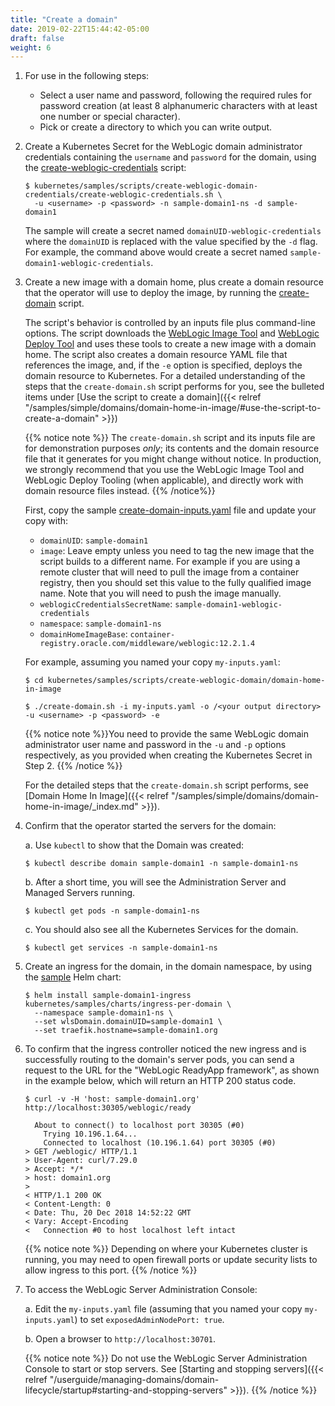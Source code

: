 ```yaml
---
title: "Create a domain"
date: 2019-02-22T15:44:42-05:00
draft: false
weight: 6
---
```



1. For use in the following steps:

   * Select a user name and password, following the required rules for password creation (at least 8 alphanumeric characters with at least one number or special character).
   * Pick or create a directory to which you can write output.

1. Create a Kubernetes Secret for the WebLogic domain administrator credentials containing the `username` and `password` for the domain, using the [create-weblogic-credentials](http://github.com/oracle/weblogic-kubernetes-operator/blob/main/kubernetes/samples/scripts/create-weblogic-domain-credentials/create-weblogic-credentials.sh) script:

    ```shell
    $ kubernetes/samples/scripts/create-weblogic-domain-credentials/create-weblogic-credentials.sh \
      -u <username> -p <password> -n sample-domain1-ns -d sample-domain1
    ```

    The sample will create a secret named `domainUID-weblogic-credentials` where the `domainUID` is replaced
    with the value specified by the `-d` flag.  For example, the command above would create a secret named
    `sample-domain1-weblogic-credentials`.

1.	Create a new image with a domain home, plus create a domain resource that the operator will use to deploy the image, by running the [create-domain](http://github.com/oracle/weblogic-kubernetes-operator/blob/main/kubernetes/samples/scripts/create-weblogic-domain/domain-home-in-image/create-domain.sh) script.

    The script's behavior is controlled by an inputs file plus command-line options. The script downloads the [WebLogic Image Tool](https://oracle.github.io/weblogic-image-tool/) and [WebLogic Deploy Tool](https://oracle.github.io/weblogic-deploy-tooling/) and uses these tools to create a new image with a domain home. The script also creates a domain resource YAML file that references the image, and, if the `-e` option is specified, deploys the domain resource to Kubernetes. For a detailed understanding of the steps that the `create-domain.sh` script performs for you, see the bulleted items under [Use the script to create a domain]({{< relref "/samples/simple/domains/domain-home-in-image/#use-the-script-to-create-a-domain" >}})

    {{% notice note %}} The `create-domain.sh` script and its inputs file are for demonstration purposes _only_; its contents and the domain resource file that it generates for you might change without notice. In production, we strongly recommend that you use the WebLogic Image Tool and WebLogic Deploy Tooling (when applicable), and directly work with domain resource files instead.
    {{% /notice%}}

    First, copy the sample [create-domain-inputs.yaml](http://github.com/oracle/weblogic-kubernetes-operator/blob/main/kubernetes/samples/scripts/create-weblogic-domain/domain-home-in-image/create-domain-inputs.yaml) file and update your copy with:  
       * `domainUID`: `sample-domain1`
       * `image`: Leave empty unless you need to tag the new image that the script builds to a different name.
          For example if you are using a remote cluster that will need to pull the image from a container registry,
          then you should set this value to the fully qualified image name.  Note that you will need to
          push the image manually.
       * `weblogicCredentialsSecretName`: `sample-domain1-weblogic-credentials`
       * `namespace`: `sample-domain1-ns`
       * `domainHomeImageBase`: `container-registry.oracle.com/middleware/weblogic:12.2.1.4`

    For example, assuming you named your copy `my-inputs.yaml`:

    ```shell
    $ cd kubernetes/samples/scripts/create-weblogic-domain/domain-home-in-image
    ```
    ```shell
    $ ./create-domain.sh -i my-inputs.yaml -o /<your output directory> -u <username> -p <password> -e
    ```
    {{% notice note %}}You need to provide the same WebLogic domain administrator user name and password in the `-u` and `-p` options
    respectively, as you provided when creating the Kubernetes Secret in Step 2.
    {{% /notice %}}

    For the detailed steps that the `create-domain.sh` script performs, see [Domain Home In Image]({{< relref "/samples/simple/domains/domain-home-in-image/_index.md" >}}).


1.	Confirm that the operator started the servers for the domain:

    a. Use `kubectl` to show that the Domain was created:

    ```shell
    $ kubectl describe domain sample-domain1 -n sample-domain1-ns
    ```

    b. After a short time, you will see the Administration Server and Managed Servers running.

    ```shell
    $ kubectl get pods -n sample-domain1-ns
    ```

    c. You should also see all the Kubernetes Services for the domain.

    ```shell
    $ kubectl get services -n sample-domain1-ns
    ```

1.	Create an ingress for the domain, in the domain namespace, by using the [sample](http://github.com/oracle/weblogic-kubernetes-operator/blob/main/kubernetes/samples/charts/ingress-per-domain/README.md) Helm chart:

    ```shell
    $ helm install sample-domain1-ingress kubernetes/samples/charts/ingress-per-domain \
      --namespace sample-domain1-ns \
      --set wlsDomain.domainUID=sample-domain1 \
      --set traefik.hostname=sample-domain1.org
    ```


1.	To confirm that the ingress controller noticed the new ingress and is successfully routing to the domain's server pods,
    you can send a request to the URL for the "WebLogic ReadyApp framework", as
    shown in the example below, which will return an HTTP 200 status code.   

    ```shell
    $ curl -v -H 'host: sample-domain1.org' http://localhost:30305/weblogic/ready
    ```
    ```
      About to connect() to localhost port 30305 (#0)
        Trying 10.196.1.64...
        Connected to localhost (10.196.1.64) port 30305 (#0)
    > GET /weblogic/ HTTP/1.1
    > User-Agent: curl/7.29.0
    > Accept: */*
    > host: domain1.org
    >
    < HTTP/1.1 200 OK
    < Content-Length: 0
    < Date: Thu, 20 Dec 2018 14:52:22 GMT
    < Vary: Accept-Encoding
    <   Connection #0 to host localhost left intact
    ```
    {{% notice note %}} Depending on where your Kubernetes cluster is running, you may need to open firewall ports or update security lists to allow ingress to this port.
    {{% /notice %}}


1.	To access the WebLogic Server Administration Console:

    a. Edit the `my-inputs.yaml` file (assuming that you named your copy `my-inputs.yaml`) to set `exposedAdminNodePort: true`.

    b. Open a browser to `http://localhost:30701`.

    {{% notice note %}} Do not use the WebLogic Server Administration Console to start or stop servers. See [Starting and stopping servers]({{< relref "/userguide/managing-domains/domain-lifecycle/startup#starting-and-stopping-servers" >}}).
    {{% /notice %}}
